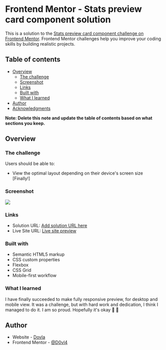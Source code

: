 # Frontend Mentor - Stats preview card component solution

This is a solution to the [Stats preview card component challenge on Frontend Mentor](https://www.frontendmentor.io/challenges/stats-preview-card-component-8JqbgoU62). Frontend Mentor challenges help you improve your coding skills by building realistic projects.

## Table of contents

- [Overview](#overview)
  - [The challenge](#the-challenge)
  - [Screenshot](#screenshot)
  - [Links](#links)
  - [Built with](#built-with)
  - [What I learned](#what-i-learned)
- [Author](#author)
- [Acknowledgments](#acknowledgments)

**Note: Delete this note and update the table of contents based on what sections you keep.**

## Overview

### The challenge

Users should be able to:

- View the optimal layout depending on their device's screen size [Finally!]

### Screenshot

![](./screenshot.jpg)

### Links

- Solution URL: [Add solution URL here](https://your-solution-url.com)
- Live Site URL: [Live site preview](https://stats-preview-c4rd.netlify.app/)

### Built with

- Semantic HTML5 markup
- CSS custom properties
- Flexbox
- CSS Grid
- Mobile-first workflow

### What I learned

I have finally succeeded to make fully responsive preview, for desktop and mobile view. It was a challenge, but with hard work and dedication, I think I managed to do it. I am so proud. Hopefully it's okay 🥳 🤠

## Author

- Website - [Dovla](https://dovla.me)
- Frontend Mentor - [@D0vl4](https://www.frontendmentor.io/profile/D0vl4)
